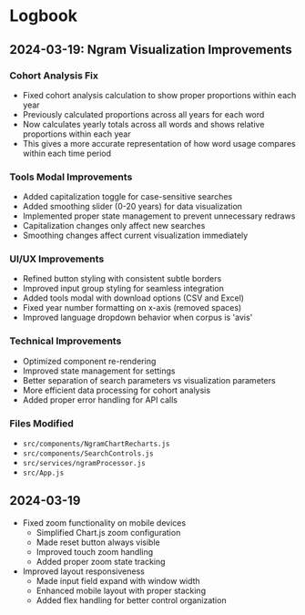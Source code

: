# Logbook

## 2024-03-19: Ngram Visualization Improvements

### Cohort Analysis Fix
- Fixed cohort analysis calculation to show proper proportions within each year
- Previously calculated proportions across all years for each word
- Now calculates yearly totals across all words and shows relative proportions within each year
- This gives a more accurate representation of how word usage compares within each time period

### Tools Modal Improvements
- Added capitalization toggle for case-sensitive searches
- Added smoothing slider (0-20 years) for data visualization
- Implemented proper state management to prevent unnecessary redraws
- Capitalization changes only affect new searches
- Smoothing changes affect current visualization immediately

### UI/UX Improvements
- Refined button styling with consistent subtle borders
- Improved input group styling for seamless integration
- Added tools modal with download options (CSV and Excel)
- Fixed year number formatting on x-axis (removed spaces)
- Improved language dropdown behavior when corpus is 'avis'

### Technical Improvements
- Optimized component re-rendering
- Improved state management for settings
- Better separation of search parameters vs visualization parameters
- More efficient data processing for cohort analysis
- Added proper error handling for API calls

### Files Modified
- `src/components/NgramChartRecharts.js`
- `src/components/SearchControls.js`
- `src/services/ngramProcessor.js`
- `src/App.js`

## 2024-03-19
- Fixed zoom functionality on mobile devices
  - Simplified Chart.js zoom configuration
  - Made reset button always visible
  - Improved touch zoom handling
  - Added proper zoom state tracking
- Improved layout responsiveness
  - Made input field expand with window width
  - Enhanced mobile layout with proper stacking
  - Added flex handling for better control organization 